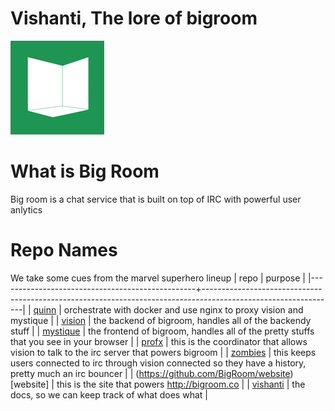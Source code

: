# Vishanti, The lore of bigroom
![](./imgs/logo_small.jpg)

# What is Big Room
Big room is a chat service that is built on top of IRC with powerful user anlytics

# Repo Names
We take some cues from the marvel superhero lineup
| repo                                            | purpose                                                                                                       |
|-------------------------------------------------+---------------------------------------------------------------------------------------------------------------|
| [quinn](https://github.com/BigRoom/quinn)       | orchestrate with docker and use nginx to proxy vision and mystique                                            |
| [vision](https://github.com/BigRoom/vision)     | the backend of bigroom, handles all of the backendy stuff                                                     |
| [mystique](https://github.com/BigRoom/mystique) | the frontend of bigroom, handles all of the pretty stuffs that you see in your browser                        |
| [profx](https://github.com/BigRoom/profx)       | this is the coordinator that allows vision to talk to the irc server that powers bigroom                      |
| [zombies](https://github.com/BigRoom/zombies)   | this keeps users connected to irc through vision connected so they have a history, pretty much an irc bouncer |
| (https://github.com/BigRoom/website)[website]   | this is the site that powers http://bigroom.co                                                                |
| [vishanti](https://github.com/BigRoom/vishanti) | the docs, so we can keep track of what does what                                                              |
